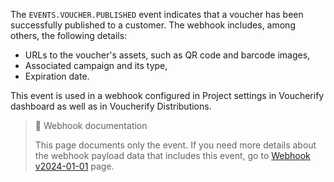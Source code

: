 The `EVENTS.VOUCHER.PUBLISHED` event indicates that a voucher has been successfully published to a customer. The webhook includes, among others, the following details:
- URLs to the voucher's assets, such as QR code and barcode images,
- Associated campaign and its type,
- Expiration date.

This event is used in a webhook configured in Project settings in Voucherify dashboard as well as in Voucherify Distributions.

> 📘 Webhook documentation
>
> This page documents only the event. If you need more details about the webhook payload data that includes this event, go to [Webhook v2024-01-01](ref:introduction-to-webhooks "Introduction to webhooks v2024-01-01") page.